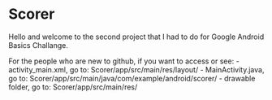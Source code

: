 # Scorer
Hello and welcome to the second project that I had to do for Google Android Basics Challange.

For the people who are new to github, if you want to access or see:
    - activity_main.xml, go to: Scorer/app/src/main/res/layout/
    - MainActivity.java, go to: Scorer/app/src/main/java/com/example/android/scorer/
    - drawable folder, go to: Scorer/app/src/main/res/
